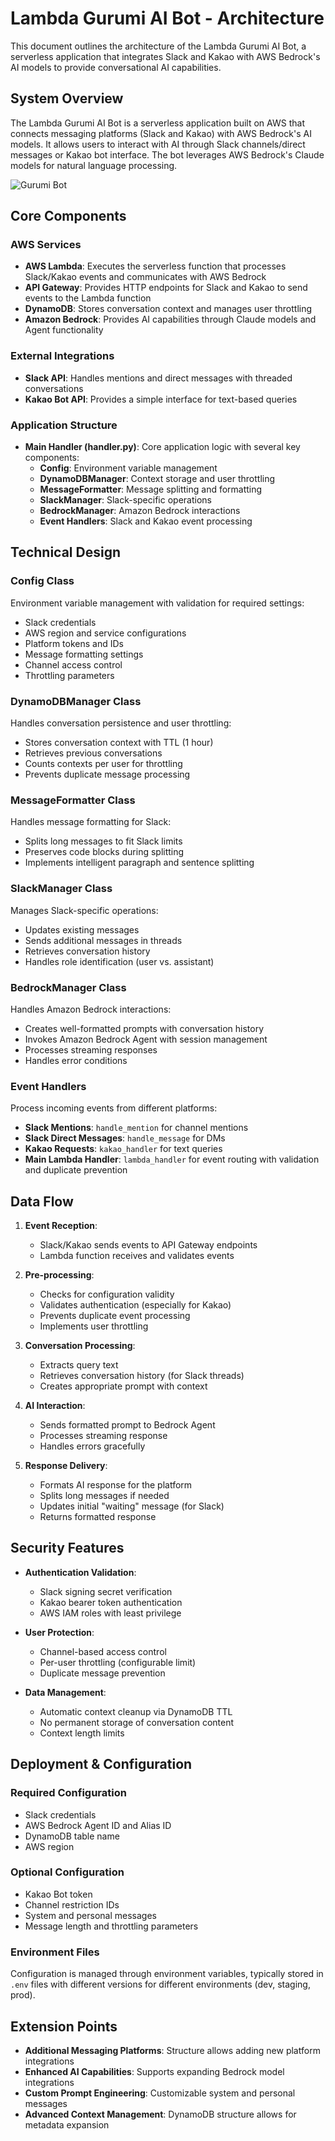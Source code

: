 # Lambda Gurumi AI Bot - Architecture

This document outlines the architecture of the Lambda Gurumi AI Bot, a serverless application that integrates Slack and Kakao with AWS Bedrock's AI models to provide conversational AI capabilities.

## System Overview

The Lambda Gurumi AI Bot is a serverless application built on AWS that connects messaging platforms (Slack and Kakao) with AWS Bedrock's AI models. It allows users to interact with AI through Slack channels/direct messages or Kakao bot interface. The bot leverages AWS Bedrock's Claude models for natural language processing.

![Gurumi Bot](images/gurumi-bot.png)

## Core Components

### AWS Services
- **AWS Lambda**: Executes the serverless function that processes Slack/Kakao events and communicates with AWS Bedrock
- **API Gateway**: Provides HTTP endpoints for Slack and Kakao to send events to the Lambda function
- **DynamoDB**: Stores conversation context and manages user throttling
- **Amazon Bedrock**: Provides AI capabilities through Claude models and Agent functionality

### External Integrations
- **Slack API**: Handles mentions and direct messages with threaded conversations
- **Kakao Bot API**: Provides a simple interface for text-based queries

### Application Structure
- **Main Handler (handler.py)**: Core application logic with several key components:
  - **Config**: Environment variable management
  - **DynamoDBManager**: Context storage and user throttling
  - **MessageFormatter**: Message splitting and formatting
  - **SlackManager**: Slack-specific operations
  - **BedrockManager**: Amazon Bedrock interactions
  - **Event Handlers**: Slack and Kakao event processing

## Technical Design

### Config Class
Environment variable management with validation for required settings:
- Slack credentials
- AWS region and service configurations
- Platform tokens and IDs
- Message formatting settings
- Channel access control
- Throttling parameters

### DynamoDBManager Class
Handles conversation persistence and user throttling:
- Stores conversation context with TTL (1 hour)
- Retrieves previous conversations
- Counts contexts per user for throttling
- Prevents duplicate message processing

### MessageFormatter Class
Handles message formatting for Slack:
- Splits long messages to fit Slack limits
- Preserves code blocks during splitting
- Implements intelligent paragraph and sentence splitting

### SlackManager Class
Manages Slack-specific operations:
- Updates existing messages
- Sends additional messages in threads
- Retrieves conversation history
- Handles role identification (user vs. assistant)

### BedrockManager Class
Handles Amazon Bedrock interactions:
- Creates well-formatted prompts with conversation history
- Invokes Amazon Bedrock Agent with session management
- Processes streaming responses
- Handles error conditions

### Event Handlers
Process incoming events from different platforms:
- **Slack Mentions**: `handle_mention` for channel mentions
- **Slack Direct Messages**: `handle_message` for DMs
- **Kakao Requests**: `kakao_handler` for text queries
- **Main Lambda Handler**: `lambda_handler` for event routing with validation and duplicate prevention

## Data Flow

1. **Event Reception**:
   - Slack/Kakao sends events to API Gateway endpoints
   - Lambda function receives and validates events

2. **Pre-processing**:
   - Checks for configuration validity
   - Validates authentication (especially for Kakao)
   - Prevents duplicate event processing
   - Implements user throttling

3. **Conversation Processing**:
   - Extracts query text
   - Retrieves conversation history (for Slack threads)
   - Creates appropriate prompt with context

4. **AI Interaction**:
   - Sends formatted prompt to Bedrock Agent
   - Processes streaming response
   - Handles errors gracefully

5. **Response Delivery**:
   - Formats AI response for the platform
   - Splits long messages if needed
   - Updates initial "waiting" message (for Slack)
   - Returns formatted response

## Security Features

- **Authentication Validation**:
  - Slack signing secret verification
  - Kakao bearer token authentication
  - AWS IAM roles with least privilege

- **User Protection**:
  - Channel-based access control
  - Per-user throttling (configurable limit)
  - Duplicate message prevention

- **Data Management**:
  - Automatic context cleanup via DynamoDB TTL
  - No permanent storage of conversation content
  - Context length limits

## Deployment & Configuration

### Required Configuration
- Slack credentials
- AWS Bedrock Agent ID and Alias ID
- DynamoDB table name
- AWS region

### Optional Configuration
- Kakao Bot token
- Channel restriction IDs
- System and personal messages
- Message length and throttling parameters

### Environment Files
Configuration is managed through environment variables, typically stored in `.env` files with different versions for different environments (dev, staging, prod).

## Extension Points

- **Additional Messaging Platforms**: Structure allows adding new platform integrations
- **Enhanced AI Capabilities**: Supports expanding Bedrock model integrations
- **Custom Prompt Engineering**: Customizable system and personal messages
- **Advanced Context Management**: DynamoDB structure allows for metadata expansion